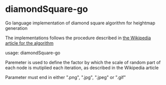 # diamondSquare-go
Go language implementation of diamond square algorithm for heightmap generation

The implementations follows the procedure described in [the Wikipedia article for the algorithm](https://en.wikipedia.org/wiki/Diamond-square_algorithm) 

usage: diamondSquare-go <size> <h> <output filename>

Paremeter <h> is used to define the factor by which the scale of random part of each node is mutiplied each iteration, as described in the Wikipedia article

Parameter <output filename> must end in either ".png", ".jpg", ".jpeg" or ".gif"
